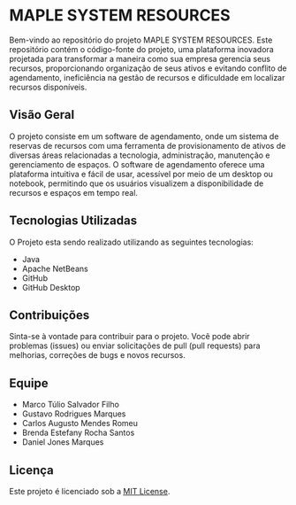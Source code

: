 # MAPLE SYSTEM RESOURCES

Bem-vindo ao repositório do projeto MAPLE SYSTEM RESOURCES. Este repositório contém o código-fonte do projeto, uma plataforma inovadora projetada para transformar a maneira como sua empresa gerencia seus recursos, proporcionando organização de seus ativos e evitando conflito de agendamento, ineficiência na gestão de recursos e dificuldade em localizar recursos disponíveis.

## Visão Geral

O projeto consiste em um software de agendamento, onde um sistema de reservas de recursos com uma ferramenta de provisionamento de ativos de diversas áreas relacionadas a tecnologia, administração, manutenção e gerenciamento de espaços.
O software de agendamento oferece uma plataforma intuitiva e fácil de usar, acessível por meio de um desktop ou notebook, permitindo que os usuários visualizem a disponibilidade de recursos e espaços em tempo real.

## Tecnologias Utilizadas

O Projeto esta sendo realizado utilizando as seguintes tecnologias:

- Java
- Apache NetBeans
- GitHub
- GitHub Desktop
  
## Contribuições

Sinta-se à vontade para contribuir para o projeto. Você pode abrir problemas (issues) ou enviar solicitações de pull (pull requests) para melhorias, correções de bugs e novos recursos.

## Equipe

- Marco Túlio Salvador Filho
- Gustavo Rodrigues Marques
- Carlos Augusto Mendes Romeu
- Brenda Estefany Rocha Santos
- Daniel Jones Marques

## Licença

Este projeto é licenciado sob a [MIT License](https://opensource.org/licenses/MIT).
